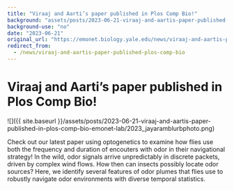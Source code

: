 ```yaml
---
title: "Viraaj and Aarti’s paper published in Plos Comp Bio!"
background: "assets/posts/2023-06-21-viraaj-and-aartis-paper-published-in-plos-comp-bio-emonet-lab/2023_jayaramblurbphoto.png"
background-use: "no"
date: "2023-06-21"
original_url: "https://emonet.biology.yale.edu/news/viraaj-and-aartis-paper-published-plos-comp-bio"
redirect_from:
  - /news/viraaj-and-aartis-paper-published-plos-comp-bio
---
```

# Viraaj and Aarti’s paper published in Plos Comp Bio!

![]({{ site.baseurl }}/assets/posts/2023-06-21-viraaj-and-aartis-paper-published-in-plos-comp-bio-emonet-lab/2023_jayaramblurbphoto.png)

Check out our latest paper using optogenetics to examine how flies use both the frequency and duration of encouters with odor in their navigational strategy! In the wild, odor signals arrive unpredictably in discrete packets, driven by complex wind flows. How then can insects possibly locate odor sources? Here, we identify several features of odor plumes that flies use to robustly navigate odor environments with diverse temporal statistics.